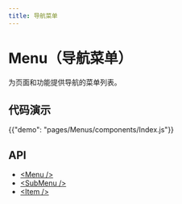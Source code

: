```yaml
---
title: 导航菜单
---
```


# Menu（导航菜单）

<p class="description">为页面和功能提供导航的菜单列表。</p>

## 代码演示

{{"demo": "pages/Menus/components/Index.js"}}

## API

- [&lt;Menu /&gt;](/api/Menu)
- [&lt;SubMenu /&gt;](/api/SubMenu)
- [&lt;Item /&gt;](/api/MenuItem)
